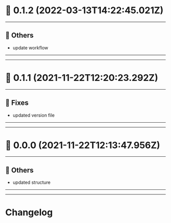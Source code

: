 # :confetti_ball: 0.1.2 (2022-03-13T14:22:45.021Z)
- - -
## :newspaper: Others
* update workflow
- - -
- - -
# :confetti_ball: 0.1.1 (2021-11-22T12:20:23.292Z)
- - -
## :bug: Fixes
* updated version file
- - -
- - -
# :confetti_ball: 0.0.0 (2021-11-22T12:13:47.956Z)
- - -
## :newspaper: Others
* updated structure
- - -
- - -
# Changelog
